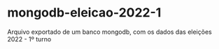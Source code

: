 # mongodb-eleicao-2022-1
Arquivo exportado de um banco mongodb, com os dados das eleições 2022 - 1º turno
